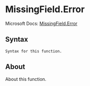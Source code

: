 # MissingField.Error

Microsoft Docs: [MissingField.Error](https://docs.microsoft.com/en-us/powerquery-m/missingfield-error)

## Syntax

```
Syntax for this function.
```

## About

About this function.

